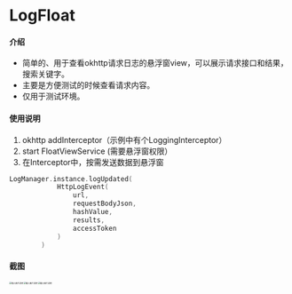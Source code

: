 # LogFloat

#### 介绍
- 简单的、用于查看okhttp请求日志的悬浮窗view，可以展示请求接口和结果，搜索关键字。
- 主要是方便测试的时候查看请求内容。
- 仅用于测试环境。

#### 使用说明

1.  okhttp addInterceptor（示例中有个LoggingInterceptor）
2. start FloatViewService (需要悬浮窗权限）
2. 在Interceptor中，按需发送数据到悬浮窗
``` kotlin
LogManager.instance.logUpdated(
            HttpLogEvent(
                url,
                requestBodyJson,
                hashValue,
                results,
                accessToken
            )
        )
```
#### 截图
<img src="https://foruda.gitee.com/images/1737450328559903224/89f2f31b_854277.jpeg" alt="输入图片说明" title="微信图片_20250121170405.jpg" style="zoom:25%;" align="left"/>
<img src="https://foruda.gitee.com/images/1737450509000636302/3e65687f_854277.jpeg" alt="输入图片说明" title="微信图片_20250121170427.jpg" style="zoom:25%;" align="left"/>
<img src="https://foruda.gitee.com/images/1737450524020963098/5bc33eeb_854277.jpeg" alt="输入图片说明" title="微信图片_20250121170431.jpg" style="zoom:25%;" align="left"/>